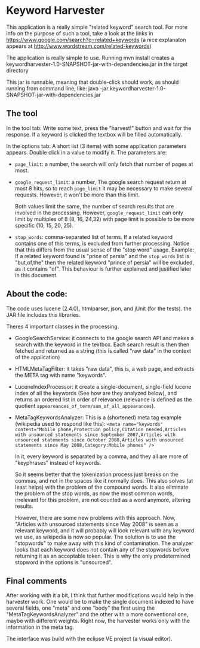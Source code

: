Keyword Harvester
================
This application is a really simple "related keyword" search tool.  For more info on the purpose of such a tool, take a look at the links in https://www.google.com/search?q=related+keywords (a nice explanaton appears at http://www.wordstream.com/related-keywords)

The application is really simple to use.  Running 
		mvn install 
creates a 
		keywordharvester-1.0-SNAPSHOT-jar-with-dependencies.jar in the target directory

This jar is runnable, meaning that double-click should work, as should running from command line, like: 
		java -jar keywordharvester-1.0-SNAPSHOT-jar-with-dependencies.jar

The tool
--------

In the tool tab: Write some text, press the "harvest!" button and wait for the response. If a keyword is clicked the textbox will be filled automatically.

In the options tab: A short list (3 items) with some application parameters appears. Double click in a value to modify it. The parameters are:

* `page_limit`: a number, the search will only fetch that number of pages at most.

* `google_request_limit`: a number, The google search request return at most 8 hits, so to reach `page_limit` it may be necessary to make several requests. However, it won't be more than this limit.

	Both values limit the same, the number of search results that are involved in the processing. However, `google_request_limit` can only limit by multiples of 8 (8, 16, 24,32) with page limit is possible to be more specific (10, 15, 20, 25).

* `stop_words`: comma-separated list of terms. If a related keyword contains one of this terms, is excluded from further processing. Notice that this differs from the usual sense of the "stop word" usage. Example: If a related keyword found is "price of persia"  and the `stop_words` list is "but,of,the" then the related keyword "prince of persia" will be excluded, as it contains "of". This behaviour is further explained and justified later in this document.  

About the code:
--------------


The code uses lucene (2.4.0), htmlparser, json, and jUnit (for the tests). the JAR file includes this libraries.



Theres 4 important classes in the processing.

* GoogleSearchService: it connects to the google search API and makes a search with the keyword in the textbox. Each search result is then then fetched and returned as a string (this is called "raw data" in the context of the application)

* HTMLMetaTagFilter: it takes "raw data", this is, a web page, and extracts the META tag with name "keywords".

* LuceneIndexProcessor: it create a single-document, single-field lucene index of all the keywords (See how are they analyzed below), and returns an ordered list in order of relevance (relevance is defined as the quotient `appeareances_of_term/sum_of_all_appearances`).  

* MetaTagKeywordsAnalyzer: This is a (shortened) meta tag example (wikipedia used to respond like this): 
`<meta name="keywords" content="Mobile phone,Protection policy,Citation needed,Articles with unsourced statements since September 2007,Articles with unsourced statements since October 2008,Articles with unsourced statements since May 2008,Category:Mobile phones" />` 



	In it, every keyword is separated by a comma, and they all are more of "keyphrases" instead of keywords.

	So it seems better that the tokenization process just breaks on the commas, and not in the spaces like it normally does. This also solves (at least helps) with the problem of the compound words. It also eliminate the problem of the stop words, as now the most common words, irrelevant for this problem, are not counted as a word anymore, altering results.

	However, there are some new problems with this approach. Now, "Articles with unsourced statements since May 2008" is seen as a relevant keyword, and it will probably will look relevant with any keyword we use, as wikipedia is now so popular. The solution is to use the "stopwords" to make away with this kind of contamination. The analyzer looks that each keyword does not contain any of the stopwords before returning it as an acceptable token. This is why the only predetermined stopword in the options is "unsourced".  

Final comments
--------------

After working with it a bit, I think that further modifications would help in the harvester work. One would be to make the single document indexed to have several fields, one "meta" and one "body" the first using the "MetaTagKeywordsAnalyzer" and the other with a more conventional one, maybe with different weights. Right now, the harvester works only with the information in the meta tag.

The interface was build with the eclipse VE project (a visual editor).





